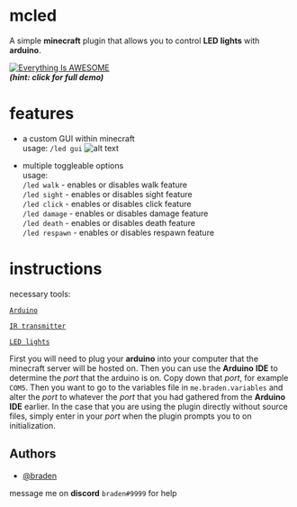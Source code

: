 # mcled
A simple **minecraft** plugin that allows you to control
**LED** **lights** with **arduino**.

[![Everything Is AWESOME](https://github.com/bbraden/mcled/blob/master/src/main/resources/screenshots/demo.gif?raw=true)](https://www.youtube.com/watch?v=5oqp-Ey1aQA "Demo Video")  
**_(hint: click for full demo)_**
# features

- a custom GUI within minecraft  
usage: `/led gui`
  ![alt text](https://raw.githubusercontent.com/bbraden/mcled/master/src/main/resources/screenshots/gui1.png)


- multiple toggleable options  
usage:  
  `/led walk` - enables or disables walk feature  
  `/led sight` - enables or disables sight feature  
  `/led click` - enables or disables click feature  
  `/led damage` - enables or disables damage feature  
  `/led death` - enables or disables death feature  
  `/led respawn` - enables or disables respawn feature  
# instructions
necessary tools:

[`Arduino`](https://www.amazon.com/Arduino-A000066-ARDUINO-UNO-R3/dp/B008GRTSV6/)

[`IR transmitter`](https://www.amazon.com/Gikfun-Digital-Receiver-Transmitter-Arduino/dp/B0816P2545/)

[`LED lights`](https://www.amazon.com/Livingpai-Changing-Bluetooth-Control-Bedroom/dp/B08M9GYQDM/)

First you will need to plug your **arduino** into your computer that the 
minecraft server will be hosted on. Then you can use the **Arduino** **IDE** 
to determine the _port_ that the arduino is on. Copy down that _port_, for 
example `COM5`. Then you want to go to the variables file in 
`me.braden.variables` and alter the _port_ to whatever the _port_ 
that you had gathered from the **Arduino IDE** earlier. In the case that you are using the plugin directly 
without source files, simply enter in your _port_ when the plugin prompts 
you to on initialization.
## Authors

- [@braden](https://www.github.com/bbraden)


message me on **discord** `braden#9999` for help
